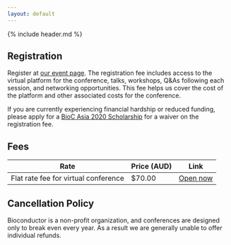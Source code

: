 ```yaml
---
layout: default
---
```


{% include header.md %}

## Registration

Register at [our event page](https://biocasia2020.eventbrite.com.au).
The registration fee includes access to the virtual platform for the conference, talks, workshops, Q&As following each session, and networking opportunities.
This fee helps us cover the cost of the platform and other associated costs for the conference. 

If you are currently experiencing financial hardship or reduced funding, please apply for a [BioC Asia 2020 Scholarship](./scholarships.md) for a waiver on the registration fee. 

## Fees

| Rate                     | Price (AUD) | Link                      |
|--------------------------|-------------|---------------------------|
| Flat rate fee for virtual conference | $70.00     | [Open now](https://biocasia2020.eventbrite.com.au)            |

## Cancellation Policy

Bioconductor is a non-profit organization, and conferences are designed only to break even every year.
As a result we are generally unable to offer individual refunds.
